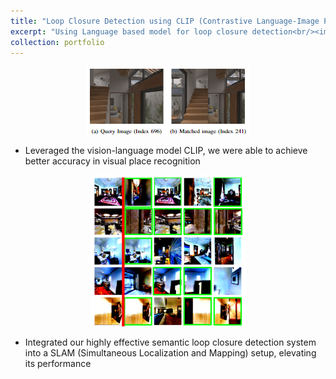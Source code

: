 ```yaml
---
title: "Loop Closure Detection using CLIP (Contrastive Language-Image Pre-training)"
excerpt: "Using Language based model for loop closure detection<br/><img src='/images/loop_closure_clip.png'>"
collection: portfolio
---
```

<img src="/images/clip_result_img.png" alt="Visual Place Recognition" style="display: block; margin: 0 auto;">

* Leveraged the vision-language model CLIP, we were able to achieve better accuracy in visual place recognition

<img src="/images/clip_results.png" alt="Result" style="display: block; margin: 0 auto;">

* Integrated our highly effective semantic loop closure detection system into a SLAM (Simultaneous Localization and Mapping) setup, elevating its performance
